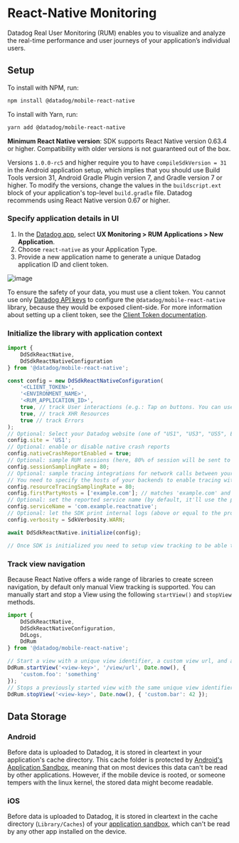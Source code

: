 # React-Native Monitoring

Datadog Real User Monitoring (RUM) enables you to visualize and analyze the real-time performance and user journeys of your application’s individual users.

## Setup

To install with NPM, run:

```sh
npm install @datadog/mobile-react-native
```

To install with Yarn, run:

```sh
yarn add @datadog/mobile-react-native
```

**Minimum React Native version**: SDK supports React Native version 0.63.4 or higher. Compatibility with older versions is not guaranteed out of the box.

Versions `1.0.0-rc5` and higher require you to have `compileSdkVersion = 31` in the Android application setup, which implies that you should use Build Tools version 31, Android Gradle Plugin version 7, and Gradle version 7 or higher. To modify the versions, change the values in the `buildscript.ext` block of your application's top-level `build.gradle` file. Datadog recommends using React Native version 0.67 or higher.

### Specify application details in UI

1. In the [Datadog app][1], select **UX Monitoring > RUM Applications > New Application**.
2. Choose `react-native` as your Application Type.
3. Provide a new application name to generate a unique Datadog application ID and client token.

![image][2]

To ensure the safety of your data, you must use a client token. You cannot use only [Datadog API keys][3] to configure the `@datadog/mobile-react-native` library, because they would be exposed client-side. For more information about setting up a client token, see the [Client Token documentation][4].

### Initialize the library with application context

```js
import {
    DdSdkReactNative,
    DdSdkReactNativeConfiguration
} from '@datadog/mobile-react-native';

const config = new DdSdkReactNativeConfiguration(
    '<CLIENT_TOKEN>',
    '<ENVIRONMENT_NAME>',
    '<RUM_APPLICATION_ID>',
    true, // track User interactions (e.g.: Tap on buttons. You can use 'accessibilityLabel' element property to give tap action the name, otherwise element type will be reported)
    true, // track XHR Resources
    true // track Errors
);
// Optional: Select your Datadog website (one of "US1", "US3", "US5", EU1", or "US1_FED"). Default is "US1".
config.site = 'US1';
// Optional: enable or disable native crash reports
config.nativeCrashReportEnabled = true;
// Optional: sample RUM sessions (here, 80% of session will be sent to Datadog. Default = 100%)
config.sessionSamplingRate = 80;
// Optional: sample tracing integrations for network calls between your app and your backend (here, 80% of calls to your instrumented backend will be linked from the RUM view to the APM view. Default = 20%)
// You need to specify the hosts of your backends to enable tracing with these backends
config.resourceTracingSamplingRate = 80;
config.firstPartyHosts = ['example.com']; // matches 'example.com' and subdomains like 'api.example.com'
// Optional: set the reported service name (by default, it'll use the package name / bundleIdentifier of your Android / iOS app respectively)
config.serviceName = 'com.example.reactnative';
// Optional: let the SDK print internal logs (above or equal to the provided level. Default = undefined (meaning no logs))
config.verbosity = SdkVerbosity.WARN;

await DdSdkReactNative.initialize(config);

// Once SDK is initialized you need to setup view tracking to be able to see data in the RUM Dashboard.
```

### Track view navigation

Because React Native offers a wide range of libraries to create screen navigation, by default only manual View tracking is supported. You can manually start and stop a View using the following `startView()` and `stopView` methods.

```js
import {
    DdSdkReactNative,
    DdSdkReactNativeConfiguration,
    DdLogs,
    DdRum
} from '@datadog/mobile-react-native';

// Start a view with a unique view identifier, a custom view url, and an object to attach additional attributes to the view
DdRum.startView('<view-key>', '/view/url', Date.now(), {
    'custom.foo': 'something'
});
// Stops a previously started view with the same unique view identifier, and an object to attach additional attributes to the view
DdRum.stopView('<view-key>', Date.now(), { 'custom.bar': 42 });
```

## Data Storage

### Android

Before data is uploaded to Datadog, it is stored in cleartext in your application's cache directory.
This cache folder is protected by [Android's Application Sandbox][3], meaning that on most devices
this data can't be read by other applications. However, if the mobile device is rooted, or someone
tempers with the linux kernel, the stored data might become readable.

### iOS

Before data is uploaded to Datadog, it is stored in cleartext in the cache directory (`Library/Caches`)
of your [application sandbox](4), which can't be read by any other app installed on the device.

[1]: https://app.datadoghq.com/rum/application/create
[2]: https://raw.githubusercontent.com/DataDog/dd-sdk-reactnative/main/docs/image_reactnative.png
[3]: https://source.android.com/security/app-sandbox
[4]: https://support.apple.com/guide/security/security-of-runtime-process-sec15bfe098e/web
